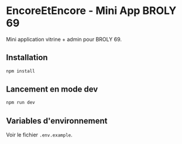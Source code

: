 
# EncoreEtEncore - Mini App BROLY 69

Mini application vitrine + admin pour BROLY 69.

## Installation

```bash
npm install
```

## Lancement en mode dev

```bash
npm run dev
```

## Variables d'environnement

Voir le fichier `.env.example`.
